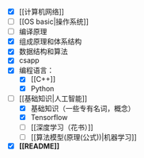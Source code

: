 - [x] [[计算机网络]] 
- [ ] [[OS basic|操作系统]]
- [ ] 编译原理
- [x] 组成原理和体系结构
- [x] 数据结构和算法
- [x]  csapp
- [x]  编程语言：
	- [x] [[C++]]
	- [x] Python
- [ ] [[基础知识|人工智能]] 
	- [x] 基础知识（一些专有名词，概念）
	- [x] Tensorflow
	- [ ] [[深度学习（花书）]]
	- [ ] [[算法模型(原理(公式))|机器学习]]
- [x] **[[README]]**